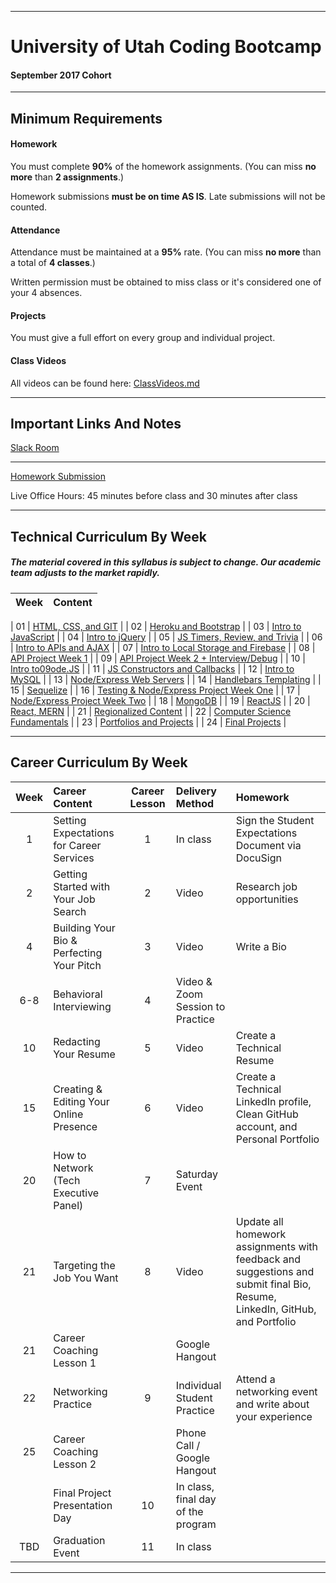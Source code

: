 -----------------------------------------
# University of Utah Coding Bootcamp

#### September 2017 Cohort 


-----------------------------------------


## Minimum Requirements


#### Homework


You must complete **90%** of the homework assignments. (You can miss **no more** than **2 assignments**.)


Homework submissions **must be on time AS IS**. Late submissions will not be counted.


#### Attendance


Attendance must be maintained at a **95%** rate. (You can miss **no more** than a total of **4 classes**.)


Written permission must be obtained to miss class or it's considered one of your 4 absences.


#### Projects


You must give a full effort on every group and individual project.


#### Class Videos

All videos can be found here: [ClassVideos.md](ClassVideos.md)

-----------------------------------------


## Important Links And Notes


[Slack Room](https://uofu0917.slack.com)

-----------------------------------------


[Homework Submission](http://bootcampspot-v2.com)


Live Office Hours: 45 minutes before class and 30 minutes after class


-----------------------------------------
## Technical Curriculum By Week
##### The material covered in this syllabus is subject to change. Our academic team adjusts to the market rapidly.

| Week  | Content |
| :---: | :-----------------------|

| 01 | [HTML, CSS, and GIT](week01) |
| 02 | [Heroku and Bootstrap](week02) |
| 03 | [Intro to JavaScript](week03) |
| 04 | [Intro to jQuery](week04) |
| 05 | [JS Timers, Review, and Trivia](week05) |
| 06 | [Intro to APIs and AJAX](week06) |
| 07 | [Intro to Local Storage and Firebase](week07) |
| 08 | [API Project Week 1](week08) |
| 09 | [API Project Week 2 + Interview/Debug](week09) |
| 10 | [Intro to09ode.JS](week10) |
| 11 | [JS Constructors and Callbacks](week11) |
| 12 | [Intro to MySQL](week12) |
| 13 | [Node/Express Web Servers](week13) |
| 14 | [Handlebars Templating](week14) |
| 15 | [Sequelize](week15) |
| 16 | [Testing & Node/Express Project Week One](week16) |
| 17 | [Node/Express Project Week Two](week17) |
| 18 | [MongoDB](week18) |
| 19 | [ReactJS](week19) |
| 20 | [React, MERN](week20) |
| 21 | [Regionalized Content](week21) |
| 22 | [Computer Science Fundamentals](week22) |
| 23 | [Portfolios and Projects](week23) |
| 24 | [Final Projects](week24) |

-----------------------------------------
## Career Curriculum By Week

| Week  | Career Content | Career Lesson | Delivery Method | Homework |
| :---: | :--------------| :------------:| :-------------- |:---------| 
| 1   | Setting Expectations for Career Services  | 1  | In class                           | Sign the Student Expectations Document via DocuSign                                                                          |
| 2   | Getting Started with Your Job Search      | 2  | Video                              | Research job opportunities                                                                                                   |
| 4   | Building Your Bio & Perfecting Your Pitch | 3  | Video                              | Write a Bio                                                                                                                  |
| 6-8 | Behavioral Interviewing                   | 4  | Video & Zoom Session to Practice   |                                                                                                                              |
| 10  | Redacting Your Resume                     | 5  | Video                              | Create a Technical Resume                                                                                                    |
| 15  | Creating & Editing Your Online Presence   | 6  | Video                              | Create a Technical LinkedIn profile, Clean GitHub account, and Personal Portfolio                                            |
| 20  | How to Network (Tech Executive Panel)     | 7  | Saturday Event                     |                                                                                                                              |
| 21  | Targeting the Job You Want                | 8  | Video                              | Update all homework assignments with feedback and suggestions and submit final Bio, Resume, LinkedIn, GitHub, and Portfolio  |
| 21  | Career Coaching Lesson 1                  |    | Google Hangout                     |                                                                                                                              |
| 22  | Networking Practice                       | 9  | Individual Student Practice        | Attend a networking event and write about your experience                                                                    |
| 25  | Career Coaching Lesson 2                  |    | Phone Call / Google Hangout        |                                                                                                                              |
|     | Final Project Presentation Day            | 10 | In class, final day of the program |                                                                                                                              | 
| TBD | Graduation Event                          | 11 | In class                           |                                                                                                                              | 

-----------------------------------------
